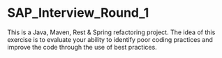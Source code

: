 # SAP_Interview_Round_1
This is a Java, Maven, Rest &amp; Spring refactoring project. The idea of this exercise is to evaluate your ability to identify poor coding practices and improve the code through the use of best practices.
